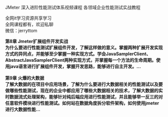 JMeter 深入进阶性能测试体系视频课程 各领域企业性能测试实战教程

全网it学习资源共享学习<br>全网课程都有，欢迎私聊<br>微信：jerryttom<br>

<strong>第8章 Jmeter扩展组件开发实战</strong><br> <strong>为什么要进行性能测试扩展组件开发，了解这样做的意义。掌握两种扩展开发实现方式的异同点，并能够至少掌握一种实现方式。学会JavaSamplerClient、AbstractJavaSamplerClient两种实现方式，并掌握每一个方法的生命周期。使用java语言进行扩展组件开发，掌握开发思路，能够进行自主开发。…</strong><strong><br> </strong><br> <strong>第9章 火爆的大数据</strong><br> <strong>了解大数据的在项目中应用场景，了解为什么要进行大数据相关的性能测试以及要做哪些性能测试，现在的企业中都应用了哪些大数据相关的技术，了解大数据的实时数据流式处理架构，能够针对纯后端应用进行性能测试，并且能够举一反三的对任意软件模块进行性能测试。如何站在数据角度拆分软件架构，如何使用jmeter进行大数据性能…</strong>